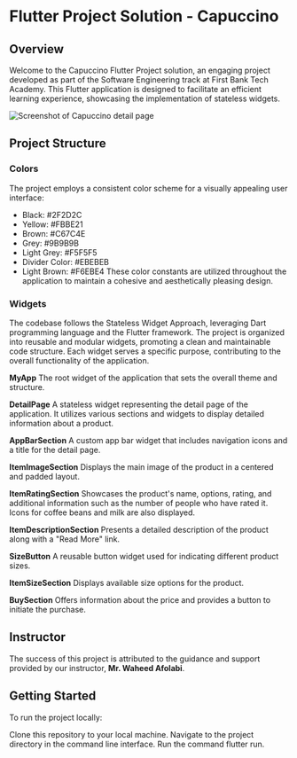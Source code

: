 # Flutter Project Solution - Capuccino

## Overview

Welcome to the Capuccino Flutter Project solution, an engaging project developed as part of the Software Engineering track at First Bank Tech Academy. This Flutter application is designed to facilitate an efficient learning experience, showcasing the implementation of stateless widgets.

![Screenshot of Capuccino detail page]()

## Project Structure

### Colors

The project employs a consistent color scheme for a visually appealing user interface:

- Black: #2F2D2C
- Yellow: #FBBE21
- Brown: #C67C4E
- Grey: #9B9B9B
- Light Grey: #F5F5F5
- Divider Color: #EBEBEB
- Light Brown: #F6EBE4
These color constants are utilized throughout the application to maintain a cohesive and aesthetically pleasing design.

### Widgets
The codebase follows the Stateless Widget Approach, leveraging Dart programming language and the Flutter framework. The project is organized into reusable and modular widgets, promoting a clean and maintainable code structure. Each widget serves a specific purpose, contributing to the overall functionality of the application.

**MyApp**
The root widget of the application that sets the overall theme and structure.

**DetailPage**
A stateless widget representing the detail page of the application. It utilizes various sections and widgets to display detailed information about a product.

**AppBarSection**
A custom app bar widget that includes navigation icons and a title for the detail page.

**ItemImageSection**
Displays the main image of the product in a centered and padded layout.

**ItemRatingSection**
Showcases the product's name, options, rating, and additional information such as the number of people who have rated it. Icons for coffee beans and milk are also displayed.

**ItemDescriptionSection**
Presents a detailed description of the product along with a "Read More" link.

**SizeButton**
A reusable button widget used for indicating different product sizes.

**ItemSizeSection**
Displays available size options for the product.

**BuySection**
Offers information about the price and provides a button to initiate the purchase.

## Instructor
The success of this project is attributed to the guidance and support provided by our instructor, **Mr. Waheed Afolabi**.

## Getting Started
To run the project locally:

Clone this repository to your local machine.
Navigate to the project directory in the command line interface.
Run the command flutter run.
